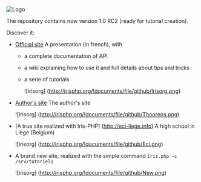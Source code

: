 ![Logo](http://irisphp.org/!documents/file/github/Title80.jpg)

The repository contains now version 1.0 RC2 (ready for tutorial creation).

Discover it:

* [Official site](http://irisphp.org) A presentation (in french), with 
  * a complete documentation of API
  * a wiki explaining how to use it and full details about tips and tricks
  * a serie of tutorials
  
    ![irisorg] (http://irisphp.org/!documents/file/github/Irisorg.png)
* [Author's site](http://thoorens.net) The author's site

    ![irisorg] (http://irisphp.org/!documents/file/github/Thoorens.png)
* [A true site realized with Iris-PHP] (http://eci-liege.info) A high school in Liège (Belgium)

    ![irisorg] (http://irisphp.org/!documents/file/github/Eci.png)
* A brand new site, realized with the simple command `iris.php -c /srv/tutoriel1`

    ![irisorg] (http://irisphp.org/!documents/file/github/New.png)
